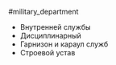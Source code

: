 #military_department 

- Внутренней службы
- Дисциплинарный
- Гарнизон и караул служб
- Строевой устав